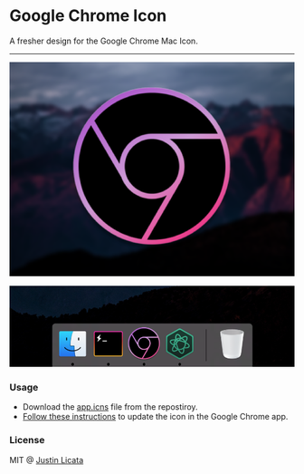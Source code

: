 # Google Chrome Icon

A fresher design for the Google Chrome Mac Icon.

---

![Icon](https://raw.githubusercontent.com/licatajustin/google-chrome-icon/master/assets/icon.png)

![In Dock](https://raw.githubusercontent.com/licatajustin/google-chrome-icon/master/assets/screenshot.png)

### Usage

- Download the [app.icns](https://github.com/licatajustin/google-chrome-icon/raw/master/assets/app.icns) file from the repostiroy.
- [Follow these instructions](https://support.apple.com/kb/PH13922?locale=en_US) to update the icon in the Google Chrome app.

### License

MIT @ [Justin Licata](https://twitter.com/justinlicata)
